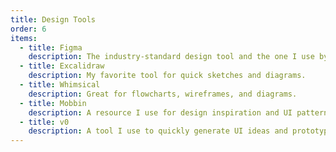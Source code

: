 ```yaml
---
title: Design Tools
order: 6
items:
  - title: Figma
    description: The industry-standard design tool and the one I use by default. I’m not a designer, so I mostly use it for simple UI work and collaboration as a developer.
  - title: Excalidraw
    description: My favorite tool for quick sketches and diagrams.
  - title: Whimsical
    description: Great for flowcharts, wireframes, and diagrams.
  - title: Mobbin
    description: A resource I use for design inspiration and UI patterns.
  - title: v0
    description: A tool I use to quickly generate UI ideas and prototypes.
---
```

